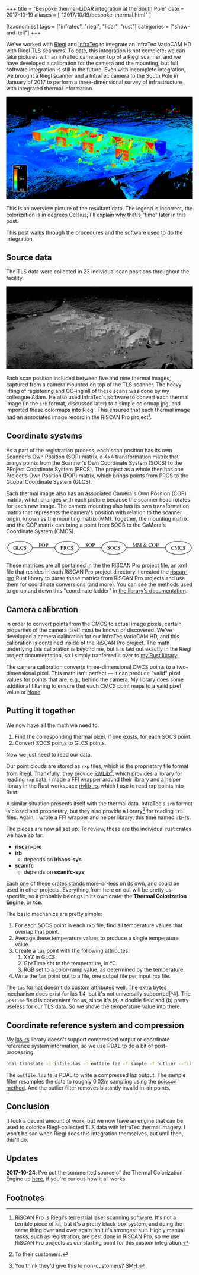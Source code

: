 +++
title = "Bespoke thermal-LiDAR integration at the South Pole"
date = 2017-10-19
aliases = [
    "2017/10/19/bespoke-thermal.html"
]

[taxonomies]
tags = ["infratec", "riegl", "lidar", "rust"]
categories = ["show-and-tell"]
+++

We've worked with [Riegl](http://www.riegl.com/) and [InfraTec](http://www.infratec.eu/) to integrate an InfraTec VarioCAM HD with Riegl [TLS](https://en.wikipedia.org/wiki/Lidar#Terrestrial_lidar) scanners.
To date, this integration is not complete; we can take pictures with an InfraTec camera on top of a Riegl scanner, and we have developed a calibration for the camera and the mounting, but full software integration is still in the future.
Even with incomplete integration, we brought a Riegl scanner and a InfraTec camera to the South Pole in January of 2017 to perform a three-dimensional survey of infrastructure with integrated thermal information.

![2017-01-SouthPole overview image](/img/2017-01-SouthPole-overview.png)

This is an overview picture of the resultant data.
The legend is incorrect, the colorization is in degrees Celsius; I'll explain why that's "time" later in this post.

This post walks through the procedures and the software used to do the integration.

## Source data

The TLS data were collected in 23 individual scan positions throughout the facility.

![2017-01-SouthPole scan positions](/img/2017-01-SouthPole-scan-positions.jpg)

Each scan position included between five and nine thermal images, captured from a camera mounted on top of the TLS scanner.
The heavy lifting of registering and QC-ing all of these scans was done by my colleague Adam.
He also used InfraTec's software to convert each thermal image (in the `irb` format, discussed later) to a simple colormap jpg, and imported these colormaps into Riegl.
This ensured that each thermal image had an associated image record in the RiSCAN Pro project[^1].

## Coordinate systems

As a part of the registration process, each scan position has its own Scanner's Own Position (SOP) matrix, a 4x4 transformation matrix that brings points from the Scanner's Own Coordinate System (SOCS) to the PRoject Coordinate System (PRCS).
The project as a whole then has one Project's Own Position (POP) matrix, which brings points from PRCS to the GLobal Coordinate System (GLCS).

Each thermal image also has an associated Camera's Own Position (COP) matrix, which changes with each picture because the scanner head rotates for each new image.
The camera mounting also has its own transformation matrix that represents the camera's position with relation to the scanner origin, known as the mounting matrix (MM).
Together, the mounting matrix and the COP matrix can bring a point from SOCS to the CaMera's Coordinate System (CMCS).

![Riegl coordinate systems](/img/riegl-coordinate-systems.png)

These matrices are all contained in the the RiSCAN Pro project file, an xml file that resides in each RiSCAN Pro project directory.
I created the [riscan-pro](https://github.com/gadomski/riscan-pro) Rust library to parse these matrics from RiSCAN Pro projects and use them for coordinate conversions (and more).
You can see the methods used to go up and down this "coordinate ladder" in [the library's documentation](https://docs.rs/riscan-pro/0.2.1/riscan_pro/struct.Point.html).

## Camera calibration

In order to convert points from the CMCS to actual image pixels, certain properties of the camera itself must be known or discovered.
We've developed a camera calibration for our InfraTec VarioCAM HD, and this calibration is contained inside of the RiSCAN Pro project.
The math underlying this calibration is beyond me, but it is laid out exactly in the Riegl project documentation, so I simply tranferred it over to [my Rust library](https://docs.rs/riscan-pro/0.2.1/src/riscan_pro/camera_calibration.rs.html).

The camera calibration converts three-dimensional CMCS points to a two-dimensional pixel.
This math isn't perfect &mdash; it can produce "valid" pixel values for points that are, e.g., behind the camera.
My library does some additional filtering to ensure that each CMCS point maps to a valid pixel value or [None](https://doc.rust-lang.org/std/option/).

## Putting it together

We now have all the math we need to:

1. Find the corresponding thermal pixel, if one exists, for each SOCS point.
2. Convert SOCS points to GLCS points.

Now we just need to read our data.

Our point clouds are stored as `rxp` files, which is the proprietary file format from Riegl.
Thankfully, they provide [RiVLib](http://www.riegl.com/index.php?id=224)[^2], which provides a library for reading `rxp` data.
I made a FFI wrapper around their library and a helper library in the Rust workspace [rivlib-rs](https://github.com/gadomski/rivlib-rs), which I use to read rxp points into Rust.

A similar situation presents itself with the thermal data.
InfraTec's `irb` format is closed and proprietary, but they also provide a library[^3] for reading `irb` files.
Again, I wrote a FFI wrapper and helper library, this time named [irb-rs](https://github.com/gadomski/irb-rs).

The pieces are now all set up.
To review, these are the individual rust crates we have so far:

- **riscan-pro**
- **irb**
  - depends on **irbacs-sys**
- **scanifc**
  - depends on **scanifc-sys**

Each one of these crates stands more-or-less on its own, and could be used in other projects.
Everything from here on out will be pretty us-specific, so it probably belongs in its own crate: the **Thermal Colorization Engine**, or [**tce**](https://github.com/gadomski/tce).

The basic mechanics are pretty simple:

1. For each SOCS point in each rxp file, find all temperature values that overlap that point.
2. Average these temperature values to produce a single temperature value.
3. Create a `las` point with the following attributes:
    1. XYZ in GLCS.
    2. GpsTime set to the temperature, in °C.
    3. RGB set to a color-ramp value, as determined by the temperature.
4. Write the `las` point out to a file, one output file per input `rxp` file.

The `las` format doesn't do custom attributes well.
The extra bytes mechanism does exist for las 1.4, but it's not universally supported[^4].
The `GpsTime` field is convenient for us, since it's (a) a double field and (b) pretty useless for our TLS data.
So we shove the temperature value into there.

## Coordinate reference system and compression

My [las-rs](https://github.com/gadomski/las-rs) library doesn't support compressed output or coordinate reference system information, so we use PDAL to do a bit of post-processing.

```bash
pdal translate -i infile.las -o outfile.laz -f sample -f outlier --filters.sample.radius=0.02 --writers.las.a_srs="EPSG:32761+5773"
```

The `outfile.laz` tells PDAL to write a compressed laz output.
The sample filter resamples the data to roughly 0.02m sampling using the [poisson method](https://www.pdal.io/stages/filters.sample.html).
And the outlier filter removes blatantly invalid in-air points.

## Conclusion

It took a decent amount of work, but we now have an engine that can be used to colorize Riegl-collected TLS data with InfraTec thermal imagery.
I won't be sad when Riegl does this integration themselves, but until then, this'll do.

## Updates

**2017-10-24**: I've put the commented source of the Thermal Colorization Engine up [here](http://www.gadom.ski/tce/), if you're curious how it all works.

## Footnotes

[^1]: RiSCAN Pro is Riegl's terrestrial laser scanning software. It's not a terrible piece of kit, but it's a pretty black-box system, and doing the same thing over and over again isn't it's strongest suit. Highly manual tasks, such as registration, are best done in RiSCAN Pro, so we use RiSCAN Pro projects as our starting point for this custom integration.

[^2]: To their customers.

[^3]: You think they'd give this to non-customers? SMH.
